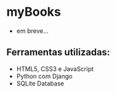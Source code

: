 # myBooks

- em breve...

## Ferramentas utilizadas:

- HTML5, CSS3 e JavaScript
- Python com Django
- SQLite Database